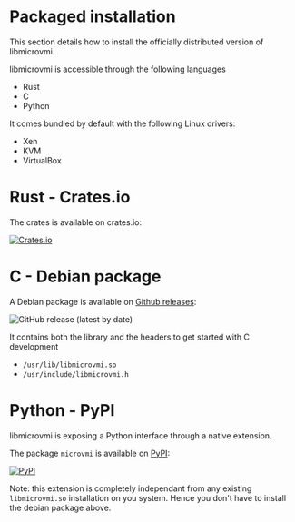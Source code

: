 # Packaged installation

This section details how to install the officially distributed version of libmicrovmi.

libmicrovmi is accessible through the following languages
- Rust
- C
- Python

It comes bundled by default with the following Linux drivers:
- Xen
- KVM
- VirtualBox

# Rust - Crates.io

The crates is available on crates.io:

[![Crates.io](https://img.shields.io/crates/v/microvmi?logo=rust&style=for-the-badge)](https://crates.io/crates/microvmi)

# C - Debian package

A Debian package is available on [Github releases](https://github.com/Wenzel/libmicrovmi/releases):

![GitHub release (latest by date)](https://img.shields.io/github/v/release/Wenzel/libmicrovmi?color=yellowgreen&logo=github&style=for-the-badge)

It contains both the library and the headers to get started with C development

- `/usr/lib/libmicrovmi.so`
- `/usr/include/libmicrovmi.h`

# Python - PyPI

libmicrovmi is exposing a Python interface through a native extension.

The package `microvmi` is available on [PyPI](https://pypi.org/project/microvmi/):

[![PyPI](https://img.shields.io/pypi/v/microvmi?color=blue&logo=pypi&logoColor=white&style=for-the-badge)](https://pypi.org/project/microvmi/)

Note: this extension is completely independant from any existing `libmicrovmi.so` installation on you system. Hence you don't have to install the debian package above.
